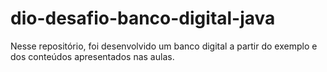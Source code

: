 # dio-desafio-banco-digital-java
Nesse repositório, foi desenvolvido um banco digital a partir do exemplo e dos conteúdos apresentados nas aulas.
